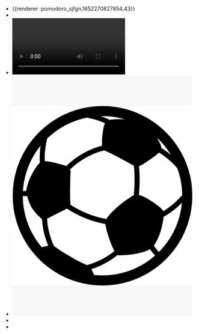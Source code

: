 - {{renderer :pomodoro_sjfgn,1652270827854,43}}
-
- ![java-methode-agile_1652270318733_0.mp4](../../assets/java-methode-agile_1652270318733_0_1652271425640_0.mp4)
- ![ballon.png](../../assets/ballon_1652273744840_0.png)
-
-